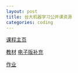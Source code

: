 ```yaml
---
layout: post
title: 台大机器学习公开课资源
categories: coding
---
```


[课程主页](http://www.csie.ntu.edu.tw/~htlin/mooc/)

[教材](http://gen.lib.rus.ec/book/index.php?md5=BCF7C1FF782654437CA474770AB041D5) [电子版补充](http://amlbook.com/)

[作业](https://www.csie.ntu.edu.tw/~htlin/course/ml15fall/) 



